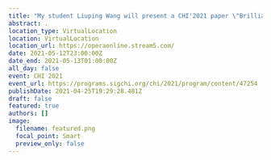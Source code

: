 ```yaml
---
title: "My student Liuping Wang will present a CHI'2021 paper \"Brilliant AI Doctor\" in Rural Clinics: Challenges in AI-Powered Clinical Decision Support System Deployment"
abstract: .
location_type: VirtualLocation
location: VirtualLocation
location_url: https://operaonline.stream5.com/
date: 2021-05-12T23:00:00Z
date_end: 2021-05-13T01:00:00Z
all_day: false
event: CHI 2021
event_url: https://programs.sigchi.org/chi/2021/program/content/47254
publishDate: 2021-04-25T19:29:28.481Z
draft: false
featured: true
authors: []
image:
  filename: featured.png
  focal_point: Smart
  preview_only: false
---
```

